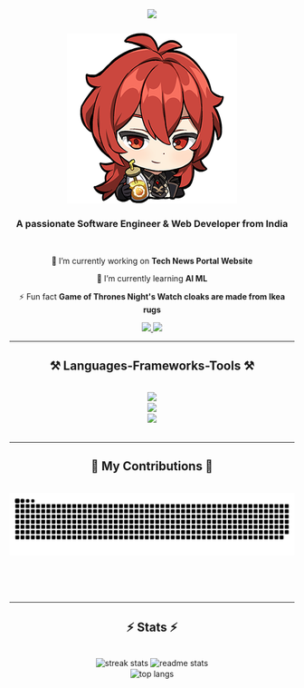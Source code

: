 <div id="badges">
    <img src="https://komarev.com/ghpvc/?username=ReaveND&style=for-the-badge&color=red&label=Reavegazers&abbreviated=true" alt="" align="right"/><br/>
</div>
<h1 align="center">
    <img src="https://readme-typing-svg.herokuapp.com/?font=Jersey+20+Charted&color=F70000&size=50&center=true&vCenter=true&width=500&height=70&duration=4000&lines=Hi+There+!+👋;+I'm+Rupak+Sarkar+!;+Nice+to+Meet+You+:D;" />
</h1>
<div align="center">
    <img src="https://github.com/ReaveND/Stickers-Collection/blob/main/Genshin%20Impact/Diluc%20Ragnvindr/Diluc%20(1).png" oncontextmenu="return false;"/>
</div>
<h3 align="center">A passionate Software Engineer & Web Developer from India</h3>

<br/>

<div align="center">
 
 🔭 I’m currently working on **Tech News Portal Website**
 
 🌱 I’m currently learning **AI ML**

<!--💬 Ask me about **Node.js, React, Firebase... or anything [here](https://github.com/ReaveND/ReaveND/issues)**-->

⚡ Fun fact **Game of Thrones Night's Watch cloaks are made from Ikea rugs**

 </div>
 
<div align="center"> 
  <a href="mailto:reaverrupak@gmail.com">
    <img src="https://img.shields.io/badge/Gmail-333333?style=for-the-badge&logo=gmail&logoColor=red" />
  </a>
  <a href="https://www.linkedin.com/in/rupak-sarkar-b822aa2b4/" target="_blank">
    <img src="https://img.shields.io/badge/LinkedIn-0077B5?style=for-the-badge&logo=linkedin&logoColor=white" target="_blank" />
  </a>
<!--   <a href="https://salesp07.github.io" target="_blank">
     <img src="https://img.shields.io/badge/Portfolio-FF5722?style=for-the-badge&logo=todoist&logoColor=white" target="_blank" /> <!-- sqlite, safari, google-chrome are other good icon options -->
  </a>
</div>

 <hr/>
 
<h2 align="center">⚒️ Languages-Frameworks-Tools ⚒️</h2>
<br/>
<div align="center">
    <img src="https://skillicons.dev/icons?i=react,bootstrap,mui,html,css,figma,tailwind,eclipse,vscode" /><br/>
    <img src="https://skillicons.dev/icons?i=nodejs,python,javascript,java,express,php,mongodb,mysql,cpp" /><br>
    <img src="https://skillicons.dev/icons?i=linux,git,github,gitlab,qt,r,vim,bash,anaconda" /><br>
</div>

<br/>
<hr/>

<div align="center">
  <h2>🐍 My Contributions 🐍</h2>
  <br>
  <img alt="snake eating my contributions" src="https://raw.githubusercontent.com/salesp07/salesp07/output/github-contribution-grid-snake.svg" />
  
  <br/><br/><br/>
</div>

<hr/>

<h2 align="center">⚡ Stats ⚡</h2>
<br>
<div align=center>
<img width=390 src="https://github-readme-streak-stats-salesp07.vercel.app/?user=ReaveND&count_private=true&theme=shadow-red&sideLabels=FF0000&border=FF0000&fire=FF0000&sideNums=EBEADB&dates=E2EBD8&currStreakNum=FF0000&currStreakLabel=FF0000&stroke=EB0000&border_radius=10" alt="streak stats"/> 
<img width=390 src="https://github-readme-stats.vercel.app/api?username=ReaveND&theme=shadow_red&include_all_commits=true&border_color=FF0000&text_color=EBEADB&ring_color=FF0000&custom_title=ReaveND's+Github+Statistics&icon_color=FF0000&title_color=FF0000&show_icons=true&count_private=true&rank_icon=github&border_radius=10" alt="readme stats" />
  <br/>
  <img align="center" src="https://github-readme-stats.vercel.app/api/top-langs/?username=ReaveND&langs_count=8&layout=compact&theme=shadow_red&title_color=FF0000&custom_title=ReaveND's+Languages&text_color=EBEADB&card_width=400&border_color=FF0000&border_radius=10&size_weight=0.5&count_weight=0.5&exclude_repo=github-readme-stats" alt="top langs" />
</div>

<br/><br/>
<!--<hr/>

<br/>

<div align="center">
<a href='https://ko-fi.com/V7V4RAK9C' target='_blank'><img height='64' style='border:0px;height:64px;' src='https://storage.ko-fi.com/cdn/kofi1.png?v=3' border='0' alt='Buy Me a Coffee at ko-fi.com' /></a>
</div>

<br/>-->

